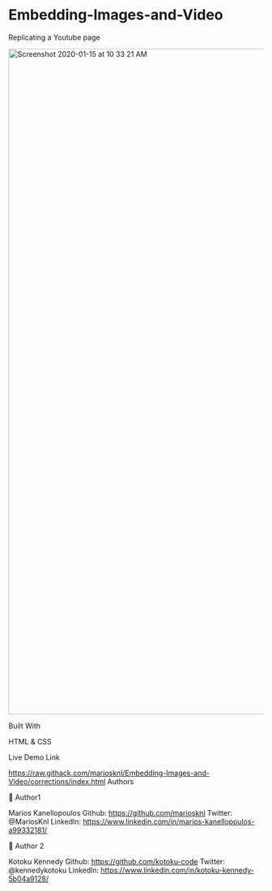 # Embedding-Images-and-Video

Replicating a Youtube page

<img width="1315" alt="Screenshot 2020-01-15 at 10 33 21 AM" src="https://user-images.githubusercontent.com/50610396/72417935-8c755f80-3782-11ea-915e-68c2b1891d12.png">

Built With

HTML & CSS

Live Demo Link

https://raw.githack.com/mariosknl/Embedding-Images-and-Video/corrections/index.html
Authors

👤 Author1

Marios Kanellopoulos
Github: https://github.com/mariosknl
Twitter: @MariosKnl
Linkedln: https://www.linkedin.com/in/marios-kanellopoulos-a99332181/

👤 Author 2

Kotoku Kennedy
Github: https://github.com/kotoku-code
Twitter: @kennedykotoku
Linkedln: https://www.linkedin.com/in/kotoku-kennedy-5b04a9128/
